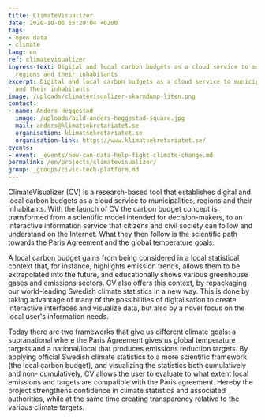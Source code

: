 ```yaml
---
title: ClimateVisualizer
date: 2020-10-06 15:29:04 +0200
tags:
- open data
- climate
lang: en
ref: climatevisualizer
ingress-text: Digital and local carbon budgets as a cloud service to municipalities,
  regions and their inhabitants
excerpt: Digital and local carbon budgets as a cloud service to municipalities, regions
  and their inhabitants
image: /uploads/climatevisualizer-skarmdump-liten.png
contact:
- name: Anders Heggestad
  image: /uploads/bild-anders-heggestad-square.jpg
  mail: anders@klimatsekretariatet.se
  organisation: klimatsekretariatet.se
  organisation-link: https://www.klimatsekretariatet.se/
events:
- event: _events/how-can-data-help-fight-climate-change.md
permalink: /en/projects/climatevisualizer/
group: _groups/civic-tech-platform.md
---
```


ClimateVisualizer (CV) is a research-based tool that establishes digital and local carbon budgets as a cloud service to municipalities, regions and their inhabitants. With the launch of CV the carbon budget concept is transformed from a scientific model intended for decision-makers, to an interactive information service that citizens and civil society can follow and understand on the Internet. What they then follow is the scientific path towards the Paris Agreement and the global temperature goals.

A local carbon budget gains from being considered in a local statistical context that, for instance, highlights emission trends, allows them to be extrapolated into the future, and educationally shows various greenhouse gases and emissions sectors. CV also offers this context, by repackaging our world-leading Swedish climate statistics in a new way. This is done by taking advantage of many of the possibilities of digitalisation to create interactive interfaces and visualize data, but also by a novel focus on the local user's information needs.

Today there are two frameworks that give us different climate goals: a supranational where the Paris Agreement gives us global temperature targets and a national/local that produces emissions reduction targets. By applying official Swedish climate statistics to a more scientific framework (the local carbon budget), and visualizing the statistics both cumulatively and non- cumulatively, CV allows the user to evaluate to what extent local emissions and targets are compatible with the Paris agreement. Hereby the project strengthens confidence in climate statistics and associated authorities, while at the same time creating transparency relative to the various climate targets.

